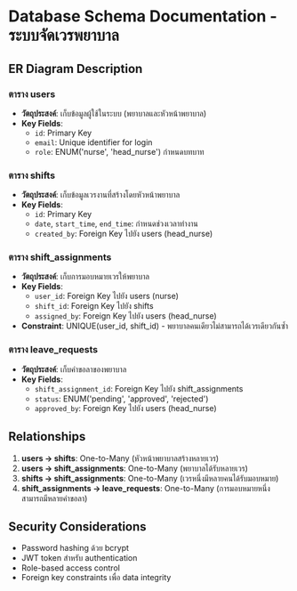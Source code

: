 # Database Schema Documentation - ระบบจัดเวรพยาบาล

## ER Diagram Description

### ตาราง users
- **วัตถุประสงค์**: เก็บข้อมูลผู้ใช้ในระบบ (พยาบาลและหัวหน้าพยาบาล)
- **Key Fields**:
  - `id`: Primary Key
  - `email`: Unique identifier for login
  - `role`: ENUM('nurse', 'head_nurse') กำหนดบทบาท

### ตาราง shifts
- **วัตถุประสงค์**: เก็บข้อมูลเวรงานที่สร้างโดยหัวหน้าพยาบาล
- **Key Fields**:
  - `id`: Primary Key
  - `date`, `start_time`, `end_time`: กำหนดช่วงเวลาทำงาน
  - `created_by`: Foreign Key ไปยัง users (head_nurse)

### ตาราง shift_assignments
- **วัตถุประสงค์**: เก็บการมอบหมายเวรให้พยาบาล
- **Key Fields**:
  - `user_id`: Foreign Key ไปยัง users (nurse)
  - `shift_id`: Foreign Key ไปยัง shifts
  - `assigned_by`: Foreign Key ไปยัง users (head_nurse)
- **Constraint**: UNIQUE(user_id, shift_id) - พยาบาลคนเดียวไม่สามารถได้เวรเดียวกันซ้ำ

### ตาราง leave_requests
- **วัตถุประสงค์**: เก็บคำขอลาของพยาบาล
- **Key Fields**:
  - `shift_assignment_id`: Foreign Key ไปยัง shift_assignments
  - `status`: ENUM('pending', 'approved', 'rejected')
  - `approved_by`: Foreign Key ไปยัง users (head_nurse)

## Relationships
1. **users → shifts**: One-to-Many (หัวหน้าพยาบาลสร้างหลายเวร)
2. **users → shift_assignments**: One-to-Many (พยาบาลได้รับหลายเวร)
3. **shifts → shift_assignments**: One-to-Many (เวรหนึ่งมีหลายคนได้รับมอบหมาย)
4. **shift_assignments → leave_requests**: One-to-Many (การมอบหมายหนึ่งสามารถมีหลายคำขอลา)

## Security Considerations
- Password hashing ด้วย bcrypt
- JWT token สำหรับ authentication
- Role-based access control
- Foreign key constraints เพื่อ data integrity
